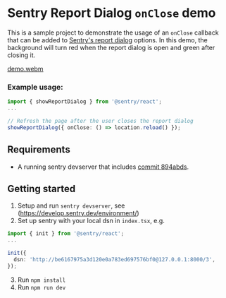 # Sentry Report Dialog `onClose` demo

This is a sample project to demonstrate the usage of an `onClose` callback that can be added to [Sentry's report dialog](https://docs.sentry.io/platforms/javascript/enriching-events/user-feedback/#embeddable-javascript-widget) options.
In this demo, the background will turn red when the report dialog is open and green after closing it.

[demo.webm](https://github.com/arya-s/sentry-onclose-report-dialog/assets/934045/2bf7336e-b589-4ddd-b7d4-a9ab104f2b7e)

### Example usage:

```typescript
import { showReportDialog } from '@sentry/react';
...

// Refresh the page after the user closes the report dialog
showReportDialog({ onClose: () => location.reload() });
```

## Requirements

- A running sentry devserver that includes [commit 894abds](https://add-link-to-commit).

## Getting started

1. Setup and run `sentry devserver`, see (https://develop.sentry.dev/environment/)
2. Set up sentry with your local dsn in `index.tsx`, e.g.

```typescript
import { init } from '@sentry/react';
...

init({
  dsn: 'http://be6167975a3d120e0a783ed697576bf0@127.0.0.1:8000/3',
});
```

3. Run `npm install`
4. Run `npm run dev`
